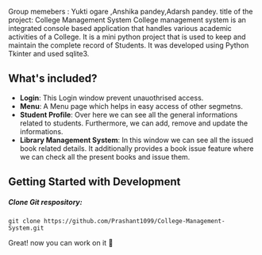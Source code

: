 Group memebers : Yukti ogare ,Anshika pandey,Adarsh pandey.
title of the project: College Management System 
College management system is an integrated console based application that handles various academic activities of a College. It is a mini python project that is used to keep and maintain the complete record of Students. It was developed using Python Tkinter and used sqlite3.


## What's included?

- __Login__: This Login window prevent unauothrised access.
- __Menu__: A Menu page which helps in easy access of other segmetns.
- __Student Profile__: Over here we can see all the general informations related to students. Furthermore, we can add, remove and update the informations.
- __Library Management System__: In this window we can see all the issued book related details. It additionally provides a book issue feature where we can check all the present books and issue them.



## Getting Started with Development


##### Clone Git respository:
```
git clone https://github.com/Prashant1099/College-Management-System.git
```
Great! now you can work on it :tada:
